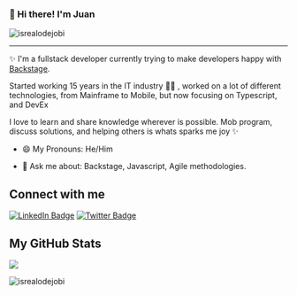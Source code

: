 <!-- Heading -->
### 👋 Hi there! I'm Juan 

<!-- Profile Views -->

<p align="left"> <img src="https://komarev.com/ghpvc/?username=Sarabadu&label=Profile%20views&color=0e75b6&style=flat" alt="isrealodejobi" />
</p>

 <!-- About section -->

---
✨ I'm a fullstack developer currently trying to make developers happy with [Backstage](https://github.com/backstage/backstage). 

Started working 15 years in the IT industry 👴🏼 , worked on a lot of different technologies, from Mainframe to Mobile, but now focusing on Typescript, and DevEx

I love to learn and share knowledge wherever is possible. Mob program, discuss solutions, and helping others is whats sparks me joy ✨

- 😄 My Pronouns: He/Him   

- 💬 Ask me about: Backstage, Javascript, Agile methodologies.

<!-- About section: END -->


<!-- Conecct section -->

<h2>Connect with me </h3>
    <p>
        <a href="https://www.linkedin.com/in/juan-pablo-garcia-ripa"><img src="https://img.shields.io/badge/-Juan Pablo Garcia Ripa-blue?style=plastic&amp;labelColor=blue&amp;logo=LinkedIn&amp;link=https://www.linkedin.com/in/juan-pablo-garcia-ripa/" alt="LinkedIn Badge"></a> 
       <a href="https://twitter.com/@lauragift_
/"><img src="https://img.shields.io/badge/-sarabadu-informational?style=plastic&amp;labelColor=informational&amp;logo=Twitter&amp;link=https://twitter.com/sarabadu" alt="Twitter Badge"></a>

   </p>

 <!-- Conecct section: END -->
 
  <!-- GitHub section -->

 ##  My GitHub Stats 
 <img src="https://github-readme-stats.anuraghazra1.vercel.app/api?username=Sarabadu&show_icons=true" />

<!-- GitHub section: END -->

<!-- Profile Views -->

<p align="left"> <img src="https://komarev.com/ghpvc/?username=Sarabadu&label=Profile%20views&color=0e75b6&style=flat" alt="isrealodejobi" />
</p>

<!--
**Sarabadu/Sarabadu** is a ✨ _special_ ✨ repository because its `README.md` (this file) appears on your GitHub profile.

Here are some ideas to get you started:

- 🔭 I’m currently working on ...
- 🌱 I’m currently learning ...
- 👯 I’m looking to collaborate on ...
- 🤔 I’m looking for help with ...
- 💬 Ask me about ...
- 📫 How to reach me: ...
- 😄 Pronouns: ...
- ⚡ Fun fact: ...
-->
